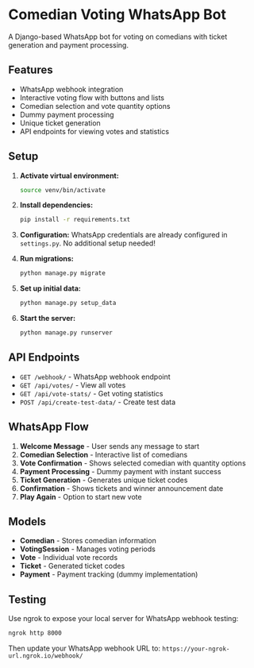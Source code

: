 # Comedian Voting WhatsApp Bot

A Django-based WhatsApp bot for voting on comedians with ticket generation and payment processing.

## Features

- WhatsApp webhook integration
- Interactive voting flow with buttons and lists
- Comedian selection and vote quantity options
- Dummy payment processing
- Unique ticket generation
- API endpoints for viewing votes and statistics

## Setup

1. **Activate virtual environment:**
   ```bash
   source venv/bin/activate
   ```

2. **Install dependencies:**
   ```bash
   pip install -r requirements.txt
   ```

3. **Configuration:**
   WhatsApp credentials are already configured in `settings.py`. No additional setup needed!

4. **Run migrations:**
   ```bash
   python manage.py migrate
   ```

5. **Set up initial data:**
   ```bash
   python manage.py setup_data
   ```

6. **Start the server:**
   ```bash
   python manage.py runserver
   ```

## API Endpoints

- `GET /webhook/` - WhatsApp webhook endpoint
- `GET /api/votes/` - View all votes
- `GET /api/vote-stats/` - Get voting statistics
- `POST /api/create-test-data/` - Create test data

## WhatsApp Flow

1. **Welcome Message** - User sends any message to start
2. **Comedian Selection** - Interactive list of comedians
3. **Vote Confirmation** - Shows selected comedian with quantity options
4. **Payment Processing** - Dummy payment with instant success
5. **Ticket Generation** - Generates unique ticket codes
6. **Confirmation** - Shows tickets and winner announcement date
7. **Play Again** - Option to start new vote

## Models

- **Comedian** - Stores comedian information
- **VotingSession** - Manages voting periods
- **Vote** - Individual vote records
- **Ticket** - Generated ticket codes
- **Payment** - Payment tracking (dummy implementation)

## Testing

Use ngrok to expose your local server for WhatsApp webhook testing:

```bash
ngrok http 8000
```

Then update your WhatsApp webhook URL to: `https://your-ngrok-url.ngrok.io/webhook/`
